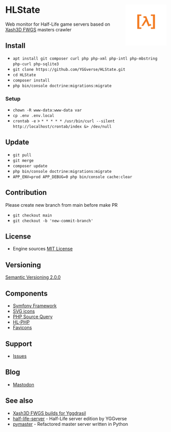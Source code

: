 # HLState <img align="right" width="128" height="128" src="https://github.com/YGGverse/HLState/blob/main/public/mstile-150x150.png?raw=true" alt="HLState" />

Web monitor for Half-Life game servers based on [Xash3D FWGS](https://github.com/FWGS/xash3d-fwgs) masters crawler

## Install

* `apt install git composer curl php php-xml php-intl php-mbstring php-curl php-sqlite3`
* `git clone https://github.com/YGGverse/HLState.git`
* `cd HLState`
* `composer install`
* `php bin/console doctrine:migrations:migrate`

### Setup

* `chown -R www-data:www-data var`
* `cp .env .env.local`
* `crontab -e` > `* * * * * /usr/bin/curl --silent http://localhost/crontab/index &> /dev/null`

## Update

* `git pull`
* `git merge`
* `composer update`
* `php bin/console doctrine:migrations:migrate`
* `APP_ENV=prod APP_DEBUG=0 php bin/console cache:clear`

## Contribution

Please create new branch from main before make PR

* `git checkout main`
* `git checkout -b 'new-commit-branch'`

## License

* Engine sources [MIT License](https://github.com/YGGverse/HLState/blob/main/LICENSE)

## Versioning

[Semantic Versioning 2.0.0](https://semver.org/#semantic-versioning-200)

## Components

* [Symfony Framework](https://symfony.com)
* [SVG icons](https://icons.getbootstrap.com)
* [PHP Source Query](https://github.com/xPaw/PHP-Source-Query)
* [HL-PHP](https://github.com/YGGverse/hl-php)
* [Favicons](https://realfavicongenerator.net)

## Support

* [Issues](https://github.com/YGGverse/HLState/issues)

## Blog

* [Mastodon](https://mastodon.social/@YGGverse)

## See also

* [Xash3D FWGS builds for Yggdrasil](https://github.com/YGGverse/xash3d-fwgs/releases)
* [half-life-server](https://github.com/YGGverse/half-life-server) - Half-Life server edition by YGGverse
* [pymaster](https://github.com/YGGverse/pymaster) - Refactored master server written in Python
